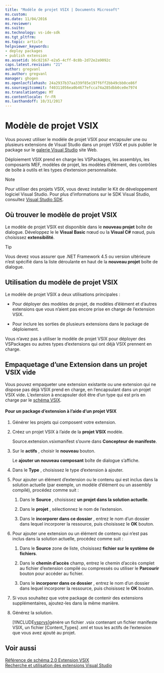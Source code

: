 ```yaml
---
title: "Modèle de projet VSIX | Documents Microsoft"
ms.custom: 
ms.date: 11/04/2016
ms.reviewer: 
ms.suite: 
ms.technology: vs-ide-sdk
ms.tgt_pltfrm: 
ms.topic: article
helpviewer_keywords:
- deploy packages
- publish extension
ms.assetid: b6c82167-e2a5-4cff-8c8b-2d72e2a9092c
caps.latest.revision: "21"
author: gregvanl
ms.author: gregvanl
manager: ghogen
ms.openlocfilehash: 24a2937b37aa339f85e197f6ff2bb49cbb0ce86f
ms.sourcegitcommit: f40311056ea0b4677efcca74a285dbb0ce0e7974
ms.translationtype: MT
ms.contentlocale: fr-FR
ms.lasthandoff: 10/31/2017
---
```

# <a name="vsix-project-template"></a>Modèle de projet VSIX
Vous pouvez utiliser le modèle de projet VSIX pour encapsuler une ou plusieurs extensions de Visual Studio dans un projet VSIX et puis publier le package sur le [galerie Visual Studio](http://go.microsoft.com/fwlink/?LinkID=123847) site Web.  
  
 Déploiement VSIX prend en charge les VSPackages, les assemblys, les composants MEF, modèles de projet, les modèles d’élément, des contrôles de boîte à outils et les types d’extension personnalisée.  
  
> [!NOTE]
>  Pour utiliser des projets VSIX, vous devez installer le Kit de développement logiciel Visual Studio. Pour plus d’informations sur le SDK Visual Studio, consultez [Visual Studio SDK](../extensibility/visual-studio-sdk.md).  
  
## <a name="where-to-find-the-vsix-project-template"></a>Où trouver le modèle de projet VSIX  
 Le modèle de projet VSIX est disponible dans le **nouveau projet** boîte de dialogue. Développez le le **Visual Basic** nœud ou la **Visual C#** nœud, puis choisissez **extensibilité**.  
  
> [!TIP]
>  Vous devez vous assurer que .NET Framework 4.5 ou version ultérieure n’est spécifié dans la liste déroulante en haut de la **nouveau projet** boîte de dialogue.  
  
## <a name="uses-of-the-vsix-project-template"></a>Utilisation du modèle de projet VSIX  
 Le modèle de projet VSIX a deux utilisations principales :  
  
-   Pour déployer des modèles de projet, de modèles d’élément et d’autres extensions que vous n’aient pas encore prise en charge de l’extension VSIX.  
  
-   Pour inclure les sorties de plusieurs extensions dans le package de déploiement.  
  
 Vous n’avez pas à utiliser le modèle de projet VSIX pour déployer des VSPackages ou autres types d’extensions qui ont déjà VSIX prennent en charge.  
  
## <a name="packaging-an-extension-in-an-empty-vsix-project"></a>Empaquetage d’une Extension dans un projet VSIX vide  
 Vous pouvez empaqueter une extension existante ou une extension qui ne dispose pas déjà VSIX prend en charge, en l’encapsulant dans un projet VSIX vide. L’extension à encapsuler doit être d’un type qui est pris en charge par le [schéma VSIX](../extensibility/vsix-extension-schema-2-0-reference.md).  
  
#### <a name="to-package-an-extension-by-using-a-vsix-project"></a>Pour un package d’extension à l’aide d’un projet VSIX  
  
1.  Générer les projets qui composent votre extension.  
  
2.  Créez un projet VSIX à l’aide de la **projet VSIX** modèle.  
  
     Source.extension.vsixmanifest s’ouvre dans **Concepteur de manifeste**.  
  
3.  Sur le **actifs** , choisir le **nouveau** bouton.  
  
     Le **ajouter un nouveau composant** boîte de dialogue s’affiche.  
  
4.  Dans le **Type** , choisissez le type d’extension à ajouter.  
  
5.  Pour ajouter un élément d’extension ou le contenu qui est inclus dans la solution actuelle (par exemple, un modèle d’élément ou un assembly compilé), procédez comme suit :  
  
    1.  Dans le **Source** , choisissez **un projet dans la solution actuelle**.  
  
    2.  Dans le **projet** , sélectionnez le nom de l’extension.  
  
    3.  Dans le **incorporer dans ce dossier** , entrez le nom d’un dossier dans lequel incorporer la ressource, puis choisissez le **OK** bouton.  
  
6.  Pour ajouter une extension ou un élément de contenu qui n’est pas inclus dans la solution actuelle, procédez comme suit :  
  
    1.  Dans le **Source** zone de liste, choisissez **fichier sur le système de fichiers**.  
  
    2.  Dans le **chemin d’accès** champ, entrez le chemin d’accès complet au fichier d’extension compilé ou compressés ou utiliser le **Parcourir** bouton pour accéder au fichier.  
  
    3.  Dans le **incorporer dans ce dossier** , entrez le nom d’un dossier dans lequel incorporer la ressource, puis choisissez le **OK** bouton.  
  
7.  Si vous souhaitez que votre package de contenir des extensions supplémentaires, ajoutez-les dans la même manière.  
  
8.  Générez la solution.  
  
     [!INCLUDE[vsprvs](../code-quality/includes/vsprvs_md.md)]génère un fichier .vsix contenant un fichier manifeste VSIX, un fichier [Content_Types] .xml et tous les actifs de l’extension que vous avez ajouté au projet.  
  
## <a name="see-also"></a>Voir aussi  
 [Référence de schéma 2.0 Extension VSIX](../extensibility/vsix-extension-schema-2-0-reference.md)   
 [Recherche et utilisation des extensions Visual Studio](../ide/finding-and-using-visual-studio-extensions.md)